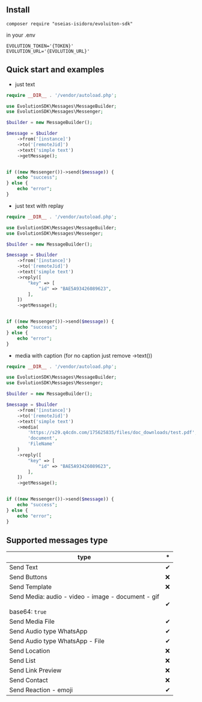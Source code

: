 ## Install
``
composer require "oseias-isidoro/evoluiton-sdk"
``
 
in your .env

```text
EVOLUTION_TOKEN='{TOKEN}'
EVOLUTION_URL='{EVOLUTION_URL}'
```

## Quick start and examples

* just text
```php
require __DIR__ . '/vendor/autoload.php';

use EvolutionSDK\Messages\MessageBuilder;
use EvolutionSDK\Messages\Messenger;

$builder = new MessageBuilder();

$message = $builder
    ->from('[instance]')
    ->to('[remoteJid]')
    ->text('simple text')
    ->getMessage();


if ((new Messenger())->send($message)) {
    echo "success";
} else {
    echo "error";
}

```
* just text with replay
```php
require __DIR__ . '/vendor/autoload.php';

use EvolutionSDK\Messages\MessageBuilder;
use EvolutionSDK\Messages\Messenger;

$builder = new MessageBuilder();

$message = $builder
    ->from('[instance]')
    ->to('[remoteJid]')
    ->text('simple text')
    ->reply([
        "key" => [
            "id" => "BAE5A93426089623",
        ],
    ])
    ->getMessage();


if ((new Messenger())->send($message)) {
    echo "success";
} else {
    echo "error";
}

```
* media with caption (for no caption just remove ->text())
```php
require __DIR__ . '/vendor/autoload.php';

use EvolutionSDK\Messages\MessageBuilder;
use EvolutionSDK\Messages\Messenger;

$builder = new MessageBuilder();

$message = $builder
    ->from('[instance]')
    ->to('[remoteJid]')
    ->text('simple text')
    ->media(
        'https://s29.q4cdn.com/175625835/files/doc_downloads/test.pdf',
        'document',
        'FileName'
    )
    ->reply([
        "key" => [
            "id" => "BAE5A93426089623",
        ],
    ])
    ->getMessage();


if ((new Messenger())->send($message)) {
    echo "success";
} else {
    echo "error";
}

```

## Supported messages type 

| type                                                                           | * |
|--------------------------------------------------------------------------------|--|
| Send Text                                                                      | ✔ |
| Send Buttons                                                                   | ❌ |
| Send Template                                                                  | ❌ |
| Send Media: audio - video - image - document - gif <br></br>base64: ```true``` | ✔ |
| Send Media File                                                                | ✔ |
| Send Audio type WhatsApp                                                       | ✔ |
| Send Audio type WhatsApp - File                                                | ✔ |
| Send Location                                                                  | ❌ |
| Send List                                                                      | ❌ |
| Send Link Preview                                                              | ❌ |
| Send Contact                                                                   | ❌ |
| Send Reaction - emoji                                                          | ✔ |